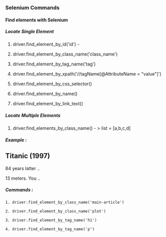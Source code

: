 ### Selenium Commands

#### Find elements with Selenium

##### Locate Single Element
1. driver.find_element_by_id('id') - 

2. driver.find_element_by_class_name('class_name')

3. driver.find_element_by_tag_name('tag')

4. driver.find_element_by_xpath('//tagName[@AttributeName = "value"]')

5. driver.find_element_by_css_selector()

6. driver.find_element_by_name()

7. driver.find_element_by_link_text()

##### Locate Multiple Elements
1. driver.find_elements_by_class_name() - > list = [a,b,c,d]

##### Example :

<article class = "main-article">
	<h1> Titanic (1997) </h1>
	<p class = "plot"> 84 years latter .. </p>
	<div class = "full-script"> 13 meters. You .. </div>
</article>

##### Commands : 
	1. driver.find_element_by_class_name('main-article')
	
	2. driver.find_element_by_class_name('plot')
	
	3. driver.find_element_by_tag_name('h1')
	
	4. driver.find_element_by_tag_name('p')
